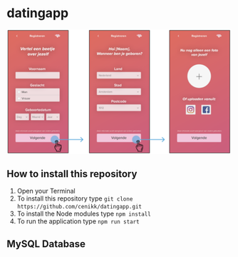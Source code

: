 # datingapp

![dating-app](https://github.com/cenikk/project-tech/blob/master/assets/wireflow-mijngegevens.png)

## How to install this repository
1. Open your Terminal
2. To install this repository type `git clone https://github.com/cenikk/datingapp.git`  
3. To install the Node modules type `npm install`
4. To run the application type `npm run start`

## MySQL Database

